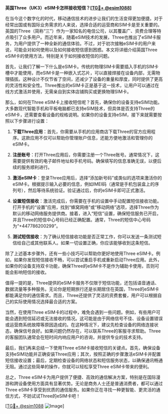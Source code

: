 **英国Three（UK3）eSIM卡怎样接收短信？[[TG💪+ @esim1088](https://t.me/s/esim1088)]**

在当今这个数字化的时代，移动通信技术的进步让我们的生活变得更加便捷。对于经常出国或有国际业务需求的人来说，选择合适的运营商和SIM卡是至关重要的。英国的Three（简称“三”）作为一家知名的电信公司，以其覆盖广、资费合理等特点吸引了众多用户。而近年来，随着eSIM技术的发展，Three也推出了eSIM卡服务，为用户提供了一种全新的通信体验。不过，对于初次接触eSIM卡的用户来说，可能会对如何使用以及如何接收短信感到困惑。本文将详细介绍英国Three eSIM卡的使用方法，特别是关于如何接收短信的问题。

首先，让我们了解一下什么是eSIM卡。传统的物理SIM卡需要插入手机的SIM卡槽中才能使用，而eSIM卡是一种嵌入式芯片，可以直接焊接在设备内部，无需物理插拔。这种设计不仅节省了空间，还减少了设备的重量和厚度，同时提供了更高的灵活性和安全性。Three推出的eSIM卡正是基于这一技术，让用户可以通过在线方式激活并使用，无需亲自到实体店铺购买或更换物理SIM卡。

那么，如何在Three eSIM卡上接收短信呢？首先，确保你的设备支持eSIM功能。大多数现代智能手机和平板电脑都已支持eSIM技术，但具体是否支持Three的eSIM卡，还需要查看设备的规格说明。如果你的设备支持eSIM，接下来就需要按照以下步骤进行设置：

1. **下载Three应用**：首先，你需要从手机的应用商店下载Three的官方应用程序。这款应用不仅可以帮助你管理账户信息，还能方便地激活和管理你的eSIM卡。

2. **注册账号**：打开Three应用后，你需要注册一个Three账号。通常情况下，这需要提供有效的电子邮件地址和手机号码。确保填写的信息准确无误，以便后续的服务顺利进行。

3. **激活eSIM卡**：登录Three应用后，选择“添加新号码”或类似的选项来激活你的eSIM卡。根据提示输入必要的信息，例如IMEI码（通常是手机包装盒上的序列号），然后等待系统验证。验证通过后，你的eSIM卡即可正式激活。

4. **设置短信接收**：激活完成后，你需要在手机的设置中手动配置短信接收功能。打开手机的“设置”应用，找到“蜂窝网络”或“移动网络”选项，选择Three作为默认的移动网络服务提供商。接着，进入“短信”设置，确保短信服务已开启，并且Three的短信中心号码已经正确配置。通常，Three的短信中心号码为“+447786200299”。

5. **测试短信接收**：为了确认短信接收功能是否正常工作，你可以发送一条测试短信给自己或其他联系人。如果一切设置正确，你应该能够收到这条短信。

除了上述基本步骤外，还有一些小技巧可以帮助你更好地使用Three eSIM卡。例如，如果你发现短信接收不畅，可以尝试重启手机或重新启动Three应用。此外，如果你的设备支持双卡功能，确保Three的eSIM卡不是作为辅助卡使用，否则可能会影响短信的接收。

值得一提的是，Three提供的eSIM卡服务不仅限于短信功能，还包括语音通话、数据流量等多种服务。无论你是短期旅行还是长期居住在英国，Three的eSIM卡都能满足你的通信需求。而且，Three还提供了灵活的资费套餐，用户可以根据自己的实际使用情况选择最合适的方案。

当然，在使用Three eSIM卡的过程中，难免会遇到一些问题。例如，有些用户可能会遇到短信延迟或无法接收的情况。这可能是由于网络信号不佳、设备设置错误或运营商系统故障等原因造成的。在这种情况下，建议先检查设备的网络连接状态，确保信号良好。如果问题仍然存在，可以联系Three的客服寻求帮助。Three的客服团队通常会在短时间内响应用户的咨询，并提供专业的技术支持。

最后，我们再来总结一下使用Three eSIM卡接收短信的关键点。首先，确保设备支持eSIM功能并正确安装Three应用；其次，按照正确的步骤激活eSIM卡并配置短信接收设置；最后，定期检查设备的网络状态和短信服务状态，以确保通讯畅通无阻。通过这些简单的操作，你就可以轻松享受Three eSIM卡带来的便利。

总之，Three eSIM卡为用户提供了便捷、高效的通信解决方案，特别是在国际漫游和跨设备使用方面具有显著优势。无论是商务人士还是普通消费者，都可以通过Three eSIM卡享受到优质的通信服务。如果你正在寻找一种更智能、更灵活的通信方式，不妨试试Three的eSIM卡吧！

[[TG💪+ @esim1088](https://t.me/s/esim1088) ![Image](https://i.postimg.cc/4NQfJmqS/Snipaste-2025-05-13-00-14-12.png)]